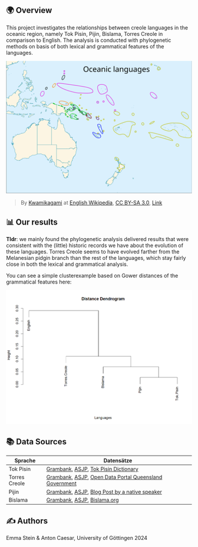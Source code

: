## 🌍 Overview
This project investigates the relationships between creole languages in the oceanic region, namely Tok Pisin, Pijin, Bislama, Torres Creole in comparison to English. The analysis is conducted with phylogenetic methods on basis of both lexical and grammatical features of the languages. 

![Oceanic Languages](Oceanic_languages.svg)

> By <a href="https://en.wikipedia.org/wiki/User:Kwamikagami" class="extiw" title="wikipedia:User:Kwamikagami">Kwamikagami</a> at <a href="https://en.wikipedia.org/wiki/" class="extiw" title="wikipedia:">English Wikipedia</a>, <a href="https://creativecommons.org/licenses/by-sa/3.0" title="Creative Commons Attribution-Share Alike 3.0">CC BY-SA 3.0</a>, <a href="https://commons.wikimedia.org/w/index.php?curid=5692090">Link</a>

## 📊 Our results
**Tldr**: we mainly found the phylogenetic analysis delivered results that were consistent with the (little) historic records we have about the evolution of these languages. Torres Creole seems to have evolved farther from the Melanesian pidgin branch than the rest of the languages, which stay fairly close in both the lexical and grammatical analysis. 

You can see a simple clusterexample based on Gower distances of the grammatical features here: 

![grammar dendrogram](results/grammar_distance_dendrogram.png)


## 📚 Data Sources

| **Sprache**      | **Datensätze**                                                                                                                                                                                                                     |
|------------------|-----------------------------------------------------------------------------------------------------------------------------------------------------------------------------------------------------------------------------------|
| Tok Pisin        | [Grambank](https://grambank.clld.org/languages), [ASJP](https://asjp.clld.org/languages), [Tok Pisin Dictionary](https://en.wikibooks.org/wiki/Tok_Pisin/Dictionary)                                                              |
| Torres Creole    | [Grambank](https://grambank.clld.org/languages), [ASJP](https://asjp.clld.org/languages), [Open Data Portal Queensland Government](https://www.data.qld.gov.au/dataset/slq-aboriginal-languages-word-lists/resource/9229d441-bdcc-40a9-8ad9-d287b2d679c4) |
| Pijin            | [Grambank](https://grambank.clld.org/languages), [ASJP](https://asjp.clld.org/languages), [Blog Post by a native speaker](https://pineapplepost.wordpress.com/2015/08/25/solomon-pijin-sotkats-sms-net-chat-slang-words-and-abbreviations/) |
| Bislama          | [Grambank](https://grambank.clld.org/languages), [ASJP](https://asjp.clld.org/languages), [Bislama.org](https://www.bislama.org/bislama-dictionary)                                                                                |

## ✍️ Authors
Emma Stein & Anton Caesar, University of Göttingen 2024

